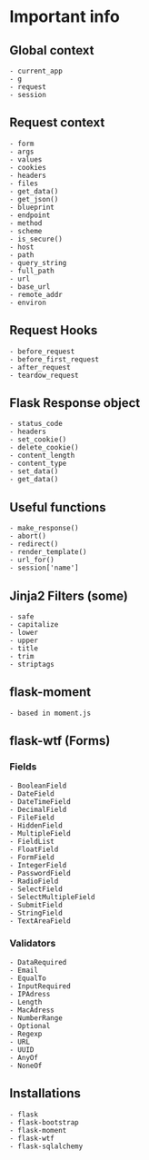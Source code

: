# Important info

## Global context
    - current_app
    - g
    - request
    - session

## Request context
    - form
    - args
    - values
    - cookies
    - headers
    - files
    - get_data()
    - get_json()
    - blueprint
    - endpoint
    - method
    - scheme
    - is_secure()
    - host
    - path
    - query_string
    - full_path
    - url
    - base_url
    - remote_addr
    - environ

## Request Hooks
    - before_request
    - before_first_request
    - after_request
    - teardow_request

## Flask Response object
    - status_code
    - headers
    - set_cookie()
    - delete_cookie()
    - content_length
    - content_type
    - set_data()
    - get_data()

## Useful functions
    - make_response()
    - abort()
    - redirect()
    - render_template()
    - url_for()
    - session['name']

## Jinja2 Filters (some)
    - safe
    - capitalize
    - lower
    - upper
    - title
    - trim 
    - striptags

## flask-moment
    - based in moment.js

## flask-wtf (Forms)

### Fields
    - BooleanField
    - DateField
    - DateTimeField
    - DecimalField
    - FileField
    - HiddenField
    - MultipleField
    - FieldList
    - FloatField
    - FormField
    - IntegerField
    - PasswordField
    - RadioField
    - SelectField
    - SelectMultipleField
    - SubmitField
    - StringField
    - TextAreaField

### Validators
    - DataRequired
    - Email
    - EqualTo
    - InputRequired
    - IPAdress
    - Length
    - MacAdress
    - NumberRange
    - Optional
    - Regexp
    - URL
    - UUID
    - AnyOf
    - NoneOf

## Installations
    - flask
    - flask-bootstrap
    - flask-moment
    - flask-wtf
    - flask-sqlalchemy